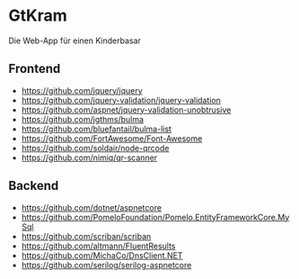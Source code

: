 ﻿# GtKram
Die Web-App für einen Kinderbasar

## Frontend

* https://github.com/jquery/jquery
* https://github.com/jquery-validation/jquery-validation
* https://github.com/aspnet/jquery-validation-unobtrusive
* https://github.com/jgthms/bulma
* https://github.com/bluefantail/bulma-list
* https://github.com/FortAwesome/Font-Awesome
* https://github.com/soldair/node-qrcode
* https://github.com/nimiq/qr-scanner

## Backend

* https://github.com/dotnet/aspnetcore
* https://github.com/PomeloFoundation/Pomelo.EntityFrameworkCore.MySql
* https://github.com/scriban/scriban
* https://github.com/altmann/FluentResults
* https://github.com/MichaCo/DnsClient.NET
* https://github.com/serilog/serilog-aspnetcore
